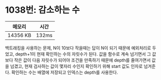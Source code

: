 # 1038번: 감소하는 수

| 메모리 | 시간 |
| --- | --- |
| 14356 KB | 132ms |

백트래킹을 사용하는 문제, N이 10보다 작을때는 답이 N이 되기 때문에 예외처리로 두었고, depth+1이 현재 확인하는 수의 자릿수가 된다. 값을 함수로 계속 넘기면서 그 값보다 작은 값이 다음 자릿수가 되어야 조건을 만족하기 때문에 depth를 줄여가면서 값을 넘겼고, 현재 검사하는 값이 몇자리 수인지 확인하기 위해 start 값도 인자로 넘겨준다. 확인하는 수는 배열에 저장되고 인덱스는 depth를 사용한다.